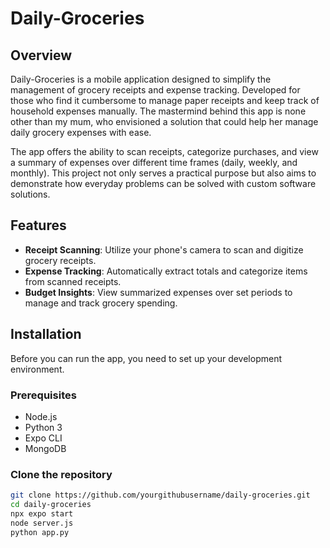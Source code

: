 # Daily-Groceries

## Overview
Daily-Groceries is a mobile application designed to simplify the management of grocery receipts and expense tracking. Developed for those who find it cumbersome to manage paper receipts and keep track of household expenses manually. The mastermind behind this app is none other than my mum, who envisioned a solution that could help her manage daily grocery expenses with ease.

The app offers the ability to scan receipts, categorize purchases, and view a summary of expenses over different time frames (daily, weekly, and monthly). This project not only serves a practical purpose but also aims to demonstrate how everyday problems can be solved with custom software solutions.

## Features
- **Receipt Scanning**: Utilize your phone's camera to scan and digitize grocery receipts.
- **Expense Tracking**: Automatically extract totals and categorize items from scanned receipts.
- **Budget Insights**: View summarized expenses over set periods to manage and track grocery spending.

## Installation

Before you can run the app, you need to set up your development environment.

### Prerequisites
- Node.js
- Python 3
- Expo CLI
- MongoDB

### Clone the repository
```bash
git clone https://github.com/yourgithubusername/daily-groceries.git
cd daily-groceries
npx expo start
node server.js
python app.py
